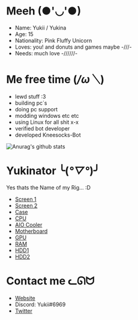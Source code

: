 # Meeh (●'◡'●)
* Name: Yukii / Yukina
* Age: 15
* Nationality: Pink Fluffy Unicorn
* Loves: you! and donuts and games maybe -///-
* Needs: much love -//////-

# Me free time (*/ω＼*)
* lewd stuff :3
* building pc´s
* doing pc support
* modding windows etc etc
* using Linux for all shit x-x
* verified bot developer
* developed Kneesocks-Bot

![Anurag's github stats](https://github-readme-stats.vercel.app/api?username=PrincessAkira&show_icons=true&theme=synthwave)

# Yukinator ╰(*°▽°*)╯
Yes thats the Name of my Rig... :D

* [Screen 1](https://www.amazon.de/AOC-C24G1-DisplayPort-Reaktionszeit-1920x1080/dp/B07DTN4BM8)
* [Screen 2](https://www.amazon.de/BenQ-GW2470H-Monitor-HDMI%E2%80%8E-schwarz/dp/B0752RFPC7?th=1)
* [Case](https://www.amazon.de/gp/product/B07RW8GLQJ/ref=ppx_yo_dt_b_asin_title_o00_s00?ie=UTF8)
* [CPU](https://www.amazon.de/AMD-Ryzen-2700-Prozessor-Basistakt/dp/B07B41717Z/ref=sr_1_4?__mk_de_DE=%C3%85M%C3%85%C5%BD%C3%95%C3%91)
* [AIO Cooler](https://www.amazon.de/gp/product/B0849SJMCW/ref=ppx_yo_dt_b_asin_title_o00_s01?ie=UTF8)
* [Motherboard](https://www.amazon.de/B450M-MORTAR-MAX-Gaming-Motherboard/dp/B07WC6LLB6)
* [GPU](https://www.amazon.de/gp/product/B07JHXGJWZ/ref=ppx_yo_dt_b_asin_title_o05_s00?ie=UTF8)
* [RAM](https://www.amazon.de/G-Skill-Trident-16GB-16GTZR-2x8GB/dp/B01MTDEYHU/ref=sr_1_2?__mk_de_DE=%C3%85M%C3%85%C5%BD%C3%95%C3%91)
* [HDD1](https://www.amazon.de/Seagate-ST1000DMZ10-BarraCuda-Festplatte-silberfarben/dp/B07D99KFPK/ref=sr_1_3?__mk_de_DE=%C3%85M%C3%85%C5%BD%C3%95%C3%91)
* [HDD2](https://www.amazon.de/TOSHIBA-P300-Interne-Festplatte-Gaming-Computer/dp/B0151KM4VG/ref=sr_1_4?__mk_de_DE=%C3%85M%C3%85%C5%BD%C3%95%C3%91)

# Contact me ᓚᘏᗢ
* [Website](http://smallyukii.me)
* Discord: Yukii#6969
* [Twitter](https://twitter.com/SmallYukii)
